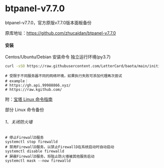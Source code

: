 # btpanel-v7.7.0

btpanel-v7.7.0，官方原版v7.7.0版本面板备份

原库地址：https://github.com/zhucaidan/btpanel-v7.7.0  



#### 安装

Centos/Ubuntu/Debian 安装命令 独立运行环境(py3.7)


```Bash
curl -sSO https://raw.githubusercontent.com/LetterCard/baota/main/initial/install.sh && bash install.sh
```

```
# 受限于不同服务器不同的网络环境，如果执行失败可添加代理再次尝试
# example：
# https://gh.api.99988866.xyz/
# https://raw.kgithub.com/
```

附：[宝塔 Linux 命令指南](https://www.bt.cn/new/btcode.html)  



部分 Linux 命令备份

###### 1、关闭防火墙

```shell
# 停止FirewallD服务
systemctl stop firewalld
# 禁用FirewallD服务，以禁止FirewallD在系统启动时自动启动
systemctl disable firewalld
# 屏蔽FirewallD服务，将阻止防火墙被其他服务启动
systemctl mask --now firewalld
```

